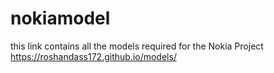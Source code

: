 # nokiamodel

this link contains all the models required for the Nokia Project 
https://roshandass172.github.io/models/
